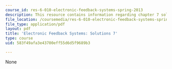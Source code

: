 ```yaml
---
course_id: res-6-010-electronic-feedback-systems-spring-2013
description: This resource contains information regarding chapter 7 solutions.
file_location: /coursemedia/res-6-010-electronic-feedback-systems-spring-2013/583f49afa3e43700eff55d6d5f9689b3_MITRES_6-010S13_sol07.pdf
file_type: application/pdf
layout: pdf
title: 'Electronic Feedback Systems: Solutions 7'
type: course
uid: 583f49afa3e43700eff55d6d5f9689b3

---
```

None